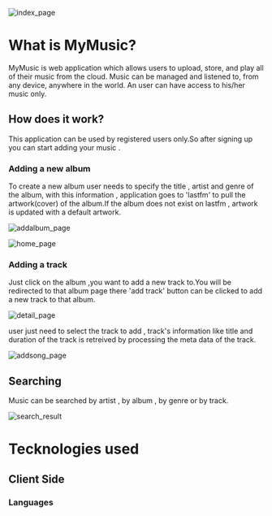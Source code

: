 ![index_page](https://cloud.githubusercontent.com/assets/22799847/26198609/930ac5aa-3bbe-11e7-8e83-b2f006c7cd74.PNG)

# What is MyMusic?

MyMusic is web application which allows users to upload, store, and play all of their music from the cloud. Music can be managed and listened to, from any device, anywhere in the world. An user can have access to  his/her music only.

## How does it work?

This application can be used by registered users only.So after signing up you can start adding your music .

### Adding a new album

To create a new album user needs to specify the title , artist and genre of the album, with this information , application goes to 'lastfm' to pull the artwork(cover) of the album.If the album does not exist on  lastfm , artwork is updated with a default artwork.

![addalbum_page](https://cloud.githubusercontent.com/assets/22799847/26198799/66f91060-3bbf-11e7-9206-6e64ba765cde.PNG)

![home_page](https://cloud.githubusercontent.com/assets/22799847/26198802/66fcbbd4-3bbf-11e7-9030-940273a57448.PNG)

### Adding a track

Just click on the album ,you want to add a new track to.You will be redirected to that album page there 'add track' button can be clicked to add a new track to that album.

![detail_page](https://cloud.githubusercontent.com/assets/22799847/26198803/66fcb97c-3bbf-11e7-822c-bde789479dd8.PNG)

user just need to select the track to add , track's information like title and duration of the track is retreived by processing the meta data of the track.

![addsong_page](https://cloud.githubusercontent.com/assets/22799847/26198801/66fc4190-3bbf-11e7-99da-0e8389d1785a.PNG)

## Searching

Music can be searched by artist , by album , by genre or by track.

![search_result](https://cloud.githubusercontent.com/assets/22799847/26198800/66f9e300-3bbf-11e7-83e2-429c404a82c5.PNG)

# Tecknologies used

## Client Side

### Languages


